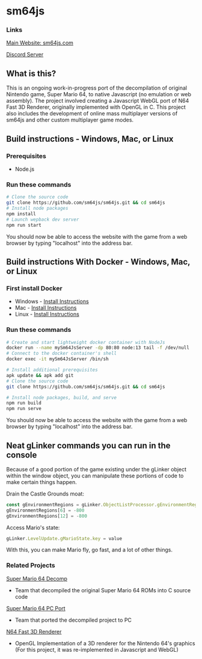 # sm64js

### Links
[Main Website: sm64js.com](https://sm64js.com)

[Discord Server](https://discord.gg/7UaDnJt)

## What is this?
This is an ongoing work-in-progress port of the decompilation of original Nintendo game, Super Mario 64, to native Javascript (no emulation or web assembly). The project involved creating a Javascript WebGL port of N64 Fast 3D Renderer, originally implemented with OpenGL in C.  This project also includes the development of online mass multiplayer versions of sm64js and other custom multiplayer game modes.

## Build instructions - Windows, Mac, or Linux 

### Prerequisites
* Node.js

### Run these commands
```bash
# Clone the source code
git clone https://github.com/sm64js/sm64js.git && cd sm64js
# Install node packages
npm install
# Launch wepback dev server
npm run start
```

You should now be able to access the website with the game from a web browser by typing "localhost" into the address bar.


## Build instructions With Docker - Windows, Mac, or Linux

### First install Docker
* Windows - [Install Instructions](https://docs.docker.com/docker-for-windows/install-windows-home/)
* Mac - [Install Instructions](https://docs.docker.com/docker-for-mac/install/)
* Linux - [Install Instructions](https://docs.docker.com/engine/install/#server)

### Run these commands
```bash
# Create and start lightweight docker container with NodeJs
docker run --name mySm64JsServer -dp 80:80 node:13 tail -f /dev/null
# Connect to the docker container's shell
docker exec -it mySm64JsServer /bin/sh

# Install additional prerequisites
apk update && apk add git
# Clone the source code
git clone https://github.com/sm64js/sm64js.git && cd sm64js

# Install node packages, build, and serve
npm run build 
npm run serve

```
You should now be able to access the website with the game from a web browser by typing "localhost" into the address bar.

## Neat gLinker commands you can run in the console
Because of a good portion of the game existing under the gLinker object within the window object, you can manipulate these portions of code to make certain things happen.

Drain the Castle Grounds moat:
```js
const gEnvironmentRegions = gLinker.ObjectListProcessor.gEnvironmentRegions
gEnvironmentRegions[6] = -800
gEnvironmentRegions[12] = -800
```

Access Mario's state:
```js
gLinker.LevelUpdate.gMarioState.key = value
```
With this, you can make Mario fly, go fast, and a lot of other things.

### Related Projects
[Super Mario 64 Decomp](https://github.com/n64decomp/sm64)
 - Team that decompiled the original Super Mario 64 ROMs into C source code

[Super Mario 64 PC Port](https://github.com/sm64-port/sm64-port)
 - Team that ported the decompiled project to PC

[N64 Fast 3D Renderer](https://github.com/Emill/n64-fast3d-engine)
 - OpenGL Implementation of a 3D renderer for the Nintendo 64's graphics
(For this project, it was re-implemented in Javascript and WebGL)


